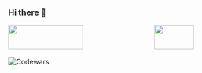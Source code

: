 ### Hi there 👋

<div class='container'>
<img style="height: 50; width: 55%;" class="img" src="https://github-readme-stats.vercel.app/api?username=fgokmenoglu&show_icons=true&theme=blue-green" />
&nbsp;
&nbsp;
<img style="height: 50; width: 40%;" class="img" src="https://github-readme-stats.vercel.app/api/top-langs/?username=fgokmenoglu&theme=blue-green&langs_count=8&layout=compact" /></div>
</div>

![Codewars](https://github.r2v.ch/codewars?user=fgokmenoglu&name=true&top_languages=true&stroke=%23b362ff&theme=midnight_purple)

<!--
**fgokmenoglu/fgokmenoglu** is a ✨ _special_ ✨ repository because its `README.md` (this file) appears on your GitHub profile.

Here are some ideas to get you started:

- 🔭 I’m currently working on ...
- 🌱 I’m currently learning ...
- 👯 I’m looking to collaborate on ...
- 🤔 I’m looking for help with ...
- 💬 Ask me about ...
- 📫 How to reach me: ...
- 😄 Pronouns: ...
- ⚡ Fun fact: ...
-->
